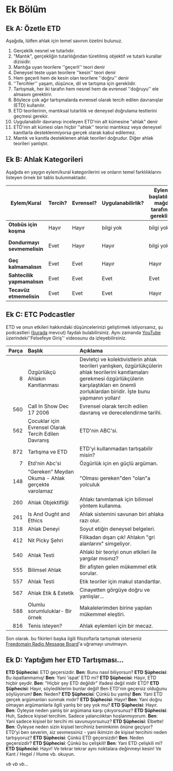 # Ek Bölüm

## Ek A: Özetle ETD

Aşağıda, lütfen ahlak için temel savının özetini bulunuz.

1. Gerçeklik nesnel ve tutarlıdır.
2. "Mantık", gerçekliğin tutarlılığından türetilmiş objektif ve tutarlı kurallar dizisidir.
3. Mantığa uyan teorilere ''geçerli'' teori denir
4. Deneysel teste uyan teorilere ''kesin'' teori denir
5. Hem geçerli hem de kesin olan teorilere ''doğru'' denir
6. ''Tercihler'' yaşam, düşünce, dil ve tartışma için gereklidir.
7. Tartışmak, her iki tarafın hem nesnel hem de evrensel ''doğruyu'' ele almasını gerektirir.
8. Böylece çok ağır tartışmalarda evrensel olarak tercih edilen davranışlar (ETD) kullanılır.
9. ETD teorilerinin, mantıksal tutarlılık ve deneysel doğrulama testlerini geçmesi gerekir.
10. Uygulanabilir davranışı inceleyen ETD'nin alt kümesine "ahlak" denir
11. ETD'nin alt kümesi olan hiçbir ''ahlak'' teorisi mantıksız veya deneysel kanıtlarla desteklenmiyorsa gerçek olarak kabul edilemez.
12. Mantık ve kanıtla desteklenen ahlak teorileri doğrudur. Diğer ahlak teorileri yanlıştır.

## Ek B: Ahlak Kategorileri

Aşağıda en yaygın eylem/kural kategorilerini ve onların temel farklılıklarını listeyen örnek bir tablo bulunmaktadır.

| Eylem/Kural                 | Tercih? | Evrensel? | Uygulanabilirlik? | Eylemin başlatılması mağdur tarafından gerekli mi? | İhlal eden kimseler önlenebilir mi? | Ahlak Kategorisi          |
| --------------------------- | ------- | --------- | ----------------- | -------------------------------------------------- | ----------------------------------- | ------------------------- |
| **Otobüs için koşma**       | Hayır   | Hayır     | bilgi yok         | bilgi yok                                          | bilgi yok                           | Tarafsız                  |
| **Dondurmayı sevmemelisin** | Evet    | Hayır     | Hayır             | bilgi yok                                          | bilgi yok                           | Tarafsız (kişisel tercih) |
| **Geç kalmamalısın**        | Evet    | Evet      | Hayır             | Hayır                                              | Evet                                | APA                       |
| **Sahtecilik yapmamalısın** | Evet    | Evet      | Evet              | Evet                                               | Evet                                | İyi                       |
| **Tecavüz etmemelisin**     | Evet    | Evet      | Evet              | Hayır                                              | Hayır                               | İyi                       |

## Ek C: ETC Podcastler

ETD ve onun etkileri hakkındaki düşüncelerinizi geliştirmek istiyorsanız, şu podcastleri ([burada](www.freedomainradio.com) mevcut) faydalı bulabilirsiniz. Aynı zamanda [YouTube](www.youtube.com/freedomainradio) üzerindeki''Felsefeye Giriş'' videosunu da izleyebilirsiniz.

| Parça | Başlık                                               | Açıklama                                                                                                                                                                                                      |
| -----:|:---------------------------------------------------- |:------------------------------------------------------------------------------------------------------------------------------------------------------------------------------------------------------------- |
|     8 | Özgürlükçü Ahlakın Kanıtlanması                      | Devletçi ve kolektivistlerin ahlak teorileri yanlışken, özgürlükçülerin ahlak teorilerini kanıtlamaları gerekmesi özgürlükçülerin karşılaştıkları en önemli zorluklardan biridir. İşte bunu yapmanın yolları! |
|   560 | Call In Show Dec 17 2006                             | Evrensel olarak tercih edilen davranış ve derecelendirme tarihi.                                                                                                                                              |
|   562 | Çocuklar için Evrensel Olarak Tercih Edilen Davranış | ETD'nin ABC'si.                                                                                                                                                                                               |
|   872 | Tartışma ve ETD                                      | ETD'yi kullanmadan tartışabilir misin?                                                                                                                                                                        |
|     7 | Etd'nin Abc'si                                       | Özgürlük için en güçlü argüman.                                                                                                                                                                               |
|   148 | "Gereken" Meydan Okuma - Ahlak gerçekte varolamaz    | "Olması gereken"den "olan"a yolculuk                                                                                                                                                                          |
|   260 | Ahlak Objektifliği                                   | Ahlakı tanımlamak için bilimsel yöntem kullanma.                                                                                                                                                              |
|   261 | Is And Ought and Ethics                              | Ahlak sistemini savunan biri ahlaka razı olur.                                                                                                                                                                |
|   318 | Ahlak Deneyi                                         | Soyut etiğin deneysel belgeleri.                                                                                                                                                                              |
|   412 | Nit Picky Şehri                                      | Filikadan dışarı çık! Ahlakın "gri alanlarını" simgeliyor.                                                                                                                                                    |
|   540 | Ahlak Testi                                          | Ahlaki bir teoriyi onun etkileri ile yargılar mısınız?                                                                                                                                                        |
|   555 | Bilimsel Ahlak                                       | Bir afişten gelen mükemmel etik sorular.                                                                                                                                                                      |
|   557 | Ahlak Testi                                          | Etik teoriler için makul standartlar.                                                                                                                                                                         |
|   567 | Ahlak Etik & Estetik                                 | Cinayetten görgüye doğru ve yanlışlar...                                                                                                                                                                      |
|   588 | Olumlu sorumluluklar- Bir örnek                      | Makalelerimden birine yapılan mükemmel eleştiri.                                                                                                                                                              |
|   816 | Tenis isteyen?                                       | Ahlak eylemleri için bir mecaz.                                                                                                                                                                               |

Son olarak. bu fikirleri başka ilgili filozoflarla tartışmak isterseniz [Freedomain Radio Message Board](www.freedomainradio.com/board)'a uğramayı unutmayın.

## Ek D: Yaptığım her ETD Tartışması...

**ETD Şüphecisi**: ETD geçersizdir. **Ben**: Bunu nasıl biliyorsun? **ETD Şüphecisi**: Bu ispatlanmamış! **Ben**: Yani 'ispat' ETD mi? **ETD Şüphecisi**: Hayır, ETD hiçbir şeydir. **Ben**: "Hiçbir şey ETD değildir" ifadesi değil midir ETD? **ETD Şüphecisi**: Hayır, söylediklerim bunlar değil! Ben ETD'nin geçersiz olduğunu söylüyorum! **Ben**: Neden? **ETD Şüphecisi**: Çünkü bu yanlış! **Ben**: Yani ETD gerçek argümanları sunmak mıdır? **ETD Şüphecisi**: Hayır! **Ben**: Yani doğru olmayan argümanlarla ilgili yanlış bir şey yok mu? **ETD Şüphecisi**: Hayır. **Ben**: Öyleyse neden yanlış bir argümana karşı çıkıyorsunuz? **ETD Şüphecisi**: Huh, Sadece kişisel tercihim. Sadece yalancılıktan hoşlanmıyorum. **Ben**: Yani sadece kişisel bir tercihi mi savunuyorsunuz? **ETD Şüphecisi**: Elbette! **Ben**: Öyleyse neden sizin kişisel tercihiniz benimkinin önüne geçiyor? ETD'yi ben severim, siz sevmessiniz - yani ikimizin de kişisel tercihini neden tartışıyoruz? **ETD Şüphecisi**: Çünkü ETD geçersizdir! **Ben**: Neden geçersizdir? **ETD Şüphecisi**: Çünkü bu çelişkili! **Ben**: Yani ETD çelişkili mi? **ETD Şüphecisi**: Hayır! Ve tekrar tekrar aynı noktalara değinmeyi kesin! Ve Kant / Hegel / Hume vb. okuyun.

*vb vb vb...*